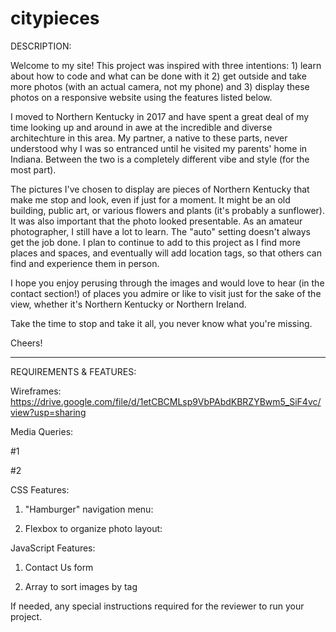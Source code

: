 # citypieces

DESCRIPTION:

Welcome to my site! This project was inspired with three intentions: 
      1) learn about how to code and what can be done with it 
      2) get outside and take more photos (with an actual camera, not my phone) and
      3) display these photos on a responsive website using the features listed below.

I moved to Northern Kentucky in 2017 and have spent a great deal of my time 
looking up and around in awe at the incredible and diverse architechture in this area.
My partner, a native to these parts, never understood why I was so entranced until he visited 
my parents' home in Indiana. Between the two is a completely different vibe and style (for the most part).

The pictures I've chosen to display are pieces of Northern Kentucky 
that make me stop and look, even if just for a moment. It might be an old building, public art,
or various flowers and plants (it's probably a sunflower). It was also important that the photo looked presentable. 
As an amateur photographer, I still have a lot to learn. The "auto" setting doesn't always get the job done. 
I plan to continue to add to this project as I find more places and spaces,
and eventually will add location tags, so that others can find and experience them in person.

I hope you enjoy perusing through the images and would love to hear (in the contact section!) of places you admire
or like to visit just for the sake of the view, whether it's Northern Kentucky or Northern Ireland.

Take the time to stop and take it all, you never know what you're missing.

Cheers!

------------------------------------------------------------------------------------------------------------------------
REQUIREMENTS & FEATURES:

Wireframes: https://drive.google.com/file/d/1etCBCMLsp9VbPAbdKBRZYBwm5_SiF4vc/view?usp=sharing

Media Queries:

#1

#2

CSS Features:

1. "Hamburger" navigation menu: 

2. Flexbox to organize photo layout:

JavaScript Features:

1. Contact Us form

2. Array to sort images by tag

If needed, any special instructions required for the reviewer to run your project.
